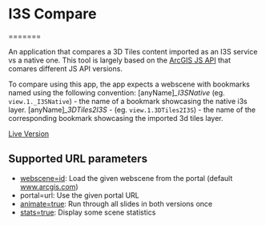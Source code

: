 # I3S Compare
=======

An application that compares a 3D Tiles content imported as an I3S service vs a native one. This tool is largely based on the [ArcGIS JS API](https://github.com/eile/aBee) that comares different JS API versions.

To compare using this app, the app expects a webscene with bookmarks named using the following convention:
[anyName]*_I3SNative*  (eg. `view.1._I3SNative`) - the name of a bookmark showcasing the native i3s layer.
[anyName]*_3DTiles2I3S* - (eg. `view.1.3DTiles2I3S`) - the name of the corresponding bookmark showcasing the imported 3d tiles layer.

[Live Version](https://tamrat-b.github.io/i3scompare)

## Supported URL parameters

* [webscene=id](https://3dcities.maps.arcgis.com/home/item.html?id=5f50ba90605142c09523e37fabe141e5): Load the given webscene from the portal (default www.arcgis.com)
* portal=url: Use the given portal URL
* [animate=true](https://tamrat-b.github.io/i3scompare?animate=true): Run through all slides in both versions once
* [stats=true](https://tamrat-b.github.io/i3scompare/?stats=true): Display some scene statistics
